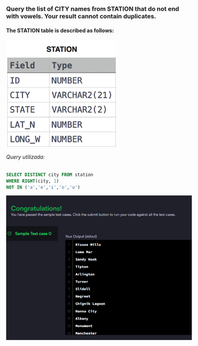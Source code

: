 ### Query the list of CITY names from STATION that do not end with vowels. Your result cannot contain duplicates.

#### The STATION table is described as follows:

![alt text](table.png)

_Query utilizada:_

```sql

SELECT DISTINCT city FROM station
WHERE RIGHT(city, 1)
NOT IN ('a','e','i','o','u')
```

![alt text](image.png)
